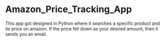 # Amazon_Price_Tracking_App
This app got designed in Python where it searches a specific product and its price on amazon. If the price fell down as your desired amount, then it sends you an email. 
